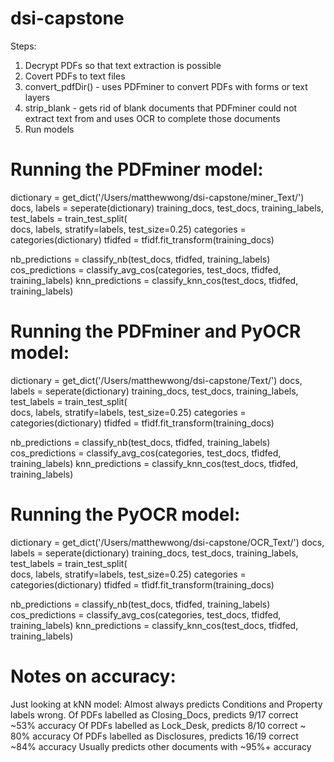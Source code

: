 # dsi-capstone


Steps:

1. Decrypt PDFs so that text extraction is possible
2. Covert PDFs to text files
  1. convert_pdfDir() - uses PDFminer to convert PDFs with forms or text layers
  2. strip_blank - gets rid of blank documents that PDFminer could not extract
      text from and uses OCR to complete those documents
3. Run models



# Running the PDFminer model:

dictionary = get_dict('/Users/matthewwong/dsi-capstone/miner_Text/')
docs, labels = seperate(dictionary)
training_docs, test_docs, training_labels, test_labels = train_test_split(\
   docs, labels, stratify=labels, test_size=0.25)
categories = categories(dictionary)
tfidfed = tfidf.fit_transform(training_docs)


nb_predictions = classify_nb(test_docs, tfidfed, training_labels)
cos_predictions = classify_avg_cos(categories, test_docs, tfidfed, training_labels)
knn_predictions = classify_knn_cos(test_docs, tfidfed, training_labels)



# Running the PDFminer and PyOCR model:

dictionary = get_dict('/Users/matthewwong/dsi-capstone/Text/')
docs, labels = seperate(dictionary)
training_docs, test_docs, training_labels, test_labels = train_test_split(\
   docs, labels, stratify=labels, test_size=0.25)
categories = categories(dictionary)
tfidfed = tfidf.fit_transform(training_docs)


nb_predictions = classify_nb(test_docs, tfidfed, training_labels)
cos_predictions = classify_avg_cos(categories, test_docs, tfidfed, training_labels)
knn_predictions = classify_knn_cos(test_docs, tfidfed, training_labels)



# Running the PyOCR model:

dictionary = get_dict('/Users/matthewwong/dsi-capstone/OCR_Text/')
docs, labels = seperate(dictionary)
training_docs, test_docs, training_labels, test_labels = train_test_split(\
   docs, labels, stratify=labels, test_size=0.25)
categories = categories(dictionary)
tfidfed = tfidf.fit_transform(training_docs)


nb_predictions = classify_nb(test_docs, tfidfed, training_labels)
cos_predictions = classify_avg_cos(categories, test_docs, tfidfed, training_labels)
knn_predictions = classify_knn_cos(test_docs, tfidfed, training_labels)



# Notes on accuracy:

Just looking at kNN model:
Almost always predicts Conditions and Property labels wrong.
Of PDFs labelled as Closing_Docs, predicts 9/17 correct ~53% accuracy
Of PDFs labelled as Lock_Desk, predicts 8/10 correct ~ 80% accuracy
Of PDFs labelled as Disclosures, predicts 16/19 correct ~84% accuracy
Usually predicts other documents with ~95%+ accuracy
